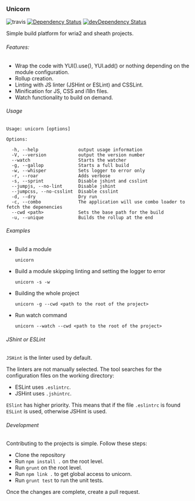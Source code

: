 ### Unicorn

![travis](https://travis-ci.org/jrubstein/unicorn.svg?branch=master)
[![Dependency Status](https://david-dm.org/jrubstein/unicorn.svg)](https://david-dm.org/jrubstein/unicorn)
[![devDependency Status](https://david-dm.org/jrubstein/unicorn/dev-status.svg)](https://david-dm.org/jrubstein/unicorn#info=devDependencies)

Simple build platform for wria2 and sheath projects.

###### Features:

* Wrap the code with YUI().use(), YUI.add() or nothing depending on the module configuration.
* Rollup creation.
* Linting with JS linter (JSHint or ESLint) and CSSLint.
* Minification for JS, CSS and i18n files.
* Watch functionality to build on demand.

###### Usage

    Usage: unicorn [options]

    Options:

      -h, --help               output usage information
      -V, --version            output the version number
      --watch                  Starts the watcher
      -g, --gallop             Starts a full build
      -w, --whisper            Sets logger to error only
      -r, --roar               Adds verbose
      -s, --sprint             Disable jshint and csslint
      --jumpjs, --no-lint      Disable jshint
      --jumpcss, --no-csslint  Disable csslint
      -d, --dry                Dry run
      -c, --combo              The application will use combo loader to fetch the depenencies
      --cwd <path>             Sets the base path for the build
      -u, --unique             Builds the rollup at the end

###### Examples

* Build a module

      unicorn

* Build a module skipping linting and setting the logger to error

	  unicorn -s -w

* Building the whole project

	  unicorn -g --cwd <path to the root of the project>

* Run watch command

      unicorn --watch --cwd <path to the root of the project>

###### JShint or ESLint

```JSHint``` is the linter used by default.

The linters are not manually selected. The tool searches for the configuration files on the working directory:

* ESLint uses ```.eslintrc```.
* JSHint uses ```.jshintrc```.

```ESlint``` has higher priority. This means that if the file ```.eslintrc``` is found ```ESLint``` is used, otherwise JSHint is used.

###### Development

Contributing to the projects is simple. Follow these steps:

* Clone the repository
* Run ```npm install .``` on the root level.
* Run ```grunt``` on the root level.
* Run ```npm link .``` to get global access to unicorn.
* Run ```grunt test``` to run the unit tests.

Once the changes are complete, create a pull request.
